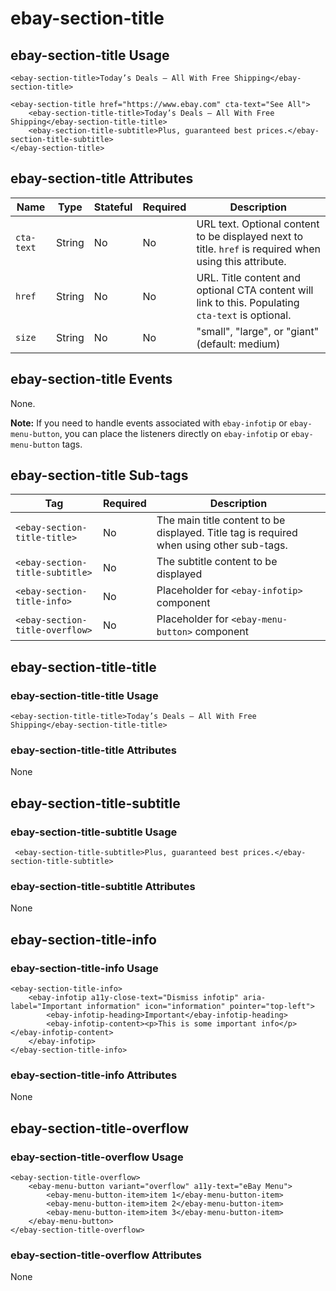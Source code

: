 # ebay-section-title

## ebay-section-title Usage

```marko
<ebay-section-title>Today’s Deals – All With Free Shipping</ebay-section-title>
```

```marko
<ebay-section-title href="https://www.ebay.com" cta-text="See All">
    <ebay-section-title-title>Today’s Deals – All With Free Shipping</ebay-section-title-title>
    <ebay-section-title-subtitle>Plus, guaranteed best prices.</ebay-section-title-subtitle>
</ebay-section-title>
```

## ebay-section-title Attributes

Name | Type | Stateful | Required | Description
--- | --- | --- | --- | ---
`cta-text` | String | No | No | URL text. Optional content to be displayed next to title. `href` is required when using this attribute.
`href` | String | No | No | URL. Title content and optional CTA content will link to this. Populating `cta-text` is optional.
`size` | String | No | No | "small", "large", or "giant" (default: medium)

## ebay-section-title Events

None.

**Note:** If you need to handle events associated with `ebay-infotip` or `ebay-menu-button`, you can place the listeners directly on `ebay-infotip` or `ebay-menu-button` tags.

## ebay-section-title Sub-tags

Tag | Required | Description
--- | --- | ---
`<ebay-section-title-title>` | No | The main title content to be displayed. Title tag is required when using other sub-tags.
`<ebay-section-title-subtitle>` | No | The subtitle content to be displayed
`<ebay-section-title-info>` | No | Placeholder for `<ebay-infotip>` component
`<ebay-section-title-overflow>` | No | Placeholder for `<ebay-menu-button>` component

## ebay-section-title-title

### ebay-section-title-title Usage

```marko
<ebay-section-title-title>Today’s Deals – All With Free Shipping</ebay-section-title-title>
```

### ebay-section-title-title Attributes

None

## ebay-section-title-subtitle

### ebay-section-title-subtitle Usage

```marko
 <ebay-section-title-subtitle>Plus, guaranteed best prices.</ebay-section-title-subtitle>
```

### ebay-section-title-subtitle Attributes

None

## ebay-section-title-info

### ebay-section-title-info Usage

```marko
<ebay-section-title-info>
    <ebay-infotip a11y-close-text="Dismiss infotip" aria-label="Important information" icon="information" pointer="top-left">
        <ebay-infotip-heading>Important</ebay-infotip-heading>
        <ebay-infotip-content><p>This is some important info</p></ebay-infotip-content>
    </ebay-infotip>
</ebay-section-title-info>
```

### ebay-section-title-info Attributes

None

## ebay-section-title-overflow

### ebay-section-title-overflow Usage

```marko
<ebay-section-title-overflow>
    <ebay-menu-button variant="overflow" a11y-text="eBay Menu">
        <ebay-menu-button-item>item 1</ebay-menu-button-item>
        <ebay-menu-button-item>item 2</ebay-menu-button-item>
        <ebay-menu-button-item>item 3</ebay-menu-button-item>
    </ebay-menu-button>
</ebay-section-title-overflow>
```

### ebay-section-title-overflow Attributes

None
